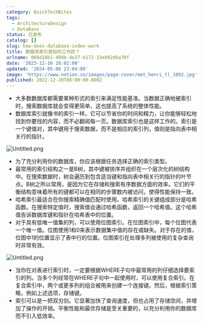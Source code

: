 ```yaml
---
category: QuickTechBites
tags:
  - ArchitectureDesign
  - DataBase
status: 已发布
catalog: []
slug: how-does-database-index-work
title: 数据库索引是如何工作的？
urlname: 068d18b1-489b-4e37-b172-33e892d6a70f
date: '2023-12-10 20:02:00'
updated: '2024-05-08 23:04:00'
image: 'https://www.notion.so/images/page-cover/met_henri_tl_1892.jpg'
published: 2022-12-10T08:00:00.000Z
---
```

- 大多数数据库都需要某种形式的索引来满足性能基准。当数据正确地被索引时，搜索数据库就会变得更简单，这也提高了系统的整体性能。
- 数据库索引就像书的索引一样。它可以节省你的时间和精力，让你能够轻松地找到你要找的内容，而不必翻阅每一页。数据库索引也是这样工作的。索引是一个键值对，其中键用于搜索数据，而不是相应的索引列，值则是指向表中相关行的指针。

![Untitled.png](https://prod-files-secure.s3.us-west-2.amazonaws.com/5d24fe63-e567-4804-86f9-9fdc62e13082/3e87f042-644d-48ab-9a58-227f3d930d71/Untitled.png?X-Amz-Algorithm=AWS4-HMAC-SHA256&X-Amz-Content-Sha256=UNSIGNED-PAYLOAD&X-Amz-Credential=ASIAZI2LB4662Q72YVG7%2F20250312%2Fus-west-2%2Fs3%2Faws4_request&X-Amz-Date=20250312T213453Z&X-Amz-Expires=3600&X-Amz-Security-Token=IQoJb3JpZ2luX2VjEH0aCXVzLXdlc3QtMiJHMEUCIQDhtO3uujjWyJwOXuEJp%2BS26aplCF5fklJ4mQCpcmKMEwIgTUthDRCweeAEqGqHOlReQTGe%2BfwjvUxgqAJImO5Qpn4qiAQIxv%2F%2F%2F%2F%2F%2F%2F%2F%2F%2FARAAGgw2Mzc0MjMxODM4MDUiDDvWLI2MyV%2FgDqHOLSrcA8gl1sT2DAr%2FNFthpqyDQc8dXW79GPflQfqtsU6g65zJHnrUZmERRLE3ePNUoc8IBzXFCjfhjNxaSIaMCBu2EZbnUSJ0HPlSW23ljWxVRIJc7SUQX5ysWFn6OnhymUQWwvWTXEqra%2F7pxAa4%2BU5ilx047p%2FhenbsXYdD2zVHUpsCu%2FTFpanFeGWybZ7B%2FNMCK34JahAju9ueIgmrL2S7uoPkATehhR%2FgDT0hk14ESUiCtMGc4tFpuCOUtoMdiDwT7G9s3swkx3G6Pc74tiLddOQSTvim%2B0Cja5E0HVk7pNRW%2F5vv7vkRfwPbc7T28C65l7c365cdz35nTlP9T4xGSN89vjVDL910axFk531Eb%2BcwRwAQWagECfY%2Be7JhOIHEaDtwf7jbpOLvB%2BOsLct%2BW5w6gqRKErPNzMRcZUjcnYlAAnt9WBxqwhDPR3kjDmfz9HyH5VTqMRHHj%2Fge1G8fn%2Fq1%2ByvNr%2Fxi2anw43fgtTAz4iyvj42nkapx%2BaBbqsxzuqaswtVEHLHt2UlzWo9oN6F8Eh7ehpNQLXm5XnTVMi%2F0YQ9PfKscuIYmoSGnr0wOZanylS7U%2FSjXC%2Fo7wvfhr4%2BCnB%2FO1r8i1m5yWLsD9Tl%2B%2F13rvWaLlU1Vdk2tMPHix74GOqUBciAu7Mo214Zc98h7xchqedDnkWMO%2Bi2cA05oyoUYRd%2FQ3RuoHj1IxjuVknad4MFb2PMasD97%2FJqV1SErX17vyLQX611VCw8ve2LZub3Wxk0fnXC7h%2B7rWhRv%2BM4qMsjda1BGBGDz4VaVOFZIsU%2BMwN4jH1qlYFzajtyy8iM5mHJwIlig9Nymmf7g6xhz%2BFes%2F8Y0Lc3ZAgT%2F%2BRH3WezVfMLbiEmz&X-Amz-Signature=6fd8c63f7079cbdac890492977e2b0f1363f9d7cb4485bed472d9c6432bed17d&X-Amz-SignedHeaders=host&x-id=GetObject)

- 为了充分利用你的数据库，你应该根据任务选择正确的索引类型。
- 最常用的索引结构之一是B树，其中键被排序并组织在一个层次化的树结构中。在搜索数据时，树会遍历到包含适当键和指向表中相关行的指针的叶节点。B树之所以常用，是因为它在存储和搜索有序数据方面的效率。它们的平衡结构意味着所有的键都可以在相同的步骤数内被访问，使得性能保持一致。
- 哈希索引最适合在你搜索精确值匹配时使用。哈希索引的关键组成部分是哈希函数。在搜索特定值时，搜索值会通过哈希函数，返回一个哈希值。这个哈希值告诉数据库键和指针在哈希表中的位置。
- 对于具有低唯一值集的列，可以使用位图索引。在位图索引中，每个位图代表一个唯一值。位图使用1和0来表示数据集中值的存在或缺失。对于存在的值，位图中1的位置显示了表中行的位置。位图索引在处理多列被使用的复杂查询时非常有效。

![Untitled.png](https://prod-files-secure.s3.us-west-2.amazonaws.com/5d24fe63-e567-4804-86f9-9fdc62e13082/25e88b4a-737d-484e-85cc-b7fe2444aa3c/Untitled.png?X-Amz-Algorithm=AWS4-HMAC-SHA256&X-Amz-Content-Sha256=UNSIGNED-PAYLOAD&X-Amz-Credential=ASIAZI2LB4662Q72YVG7%2F20250312%2Fus-west-2%2Fs3%2Faws4_request&X-Amz-Date=20250312T213453Z&X-Amz-Expires=3600&X-Amz-Security-Token=IQoJb3JpZ2luX2VjEH0aCXVzLXdlc3QtMiJHMEUCIQDhtO3uujjWyJwOXuEJp%2BS26aplCF5fklJ4mQCpcmKMEwIgTUthDRCweeAEqGqHOlReQTGe%2BfwjvUxgqAJImO5Qpn4qiAQIxv%2F%2F%2F%2F%2F%2F%2F%2F%2F%2FARAAGgw2Mzc0MjMxODM4MDUiDDvWLI2MyV%2FgDqHOLSrcA8gl1sT2DAr%2FNFthpqyDQc8dXW79GPflQfqtsU6g65zJHnrUZmERRLE3ePNUoc8IBzXFCjfhjNxaSIaMCBu2EZbnUSJ0HPlSW23ljWxVRIJc7SUQX5ysWFn6OnhymUQWwvWTXEqra%2F7pxAa4%2BU5ilx047p%2FhenbsXYdD2zVHUpsCu%2FTFpanFeGWybZ7B%2FNMCK34JahAju9ueIgmrL2S7uoPkATehhR%2FgDT0hk14ESUiCtMGc4tFpuCOUtoMdiDwT7G9s3swkx3G6Pc74tiLddOQSTvim%2B0Cja5E0HVk7pNRW%2F5vv7vkRfwPbc7T28C65l7c365cdz35nTlP9T4xGSN89vjVDL910axFk531Eb%2BcwRwAQWagECfY%2Be7JhOIHEaDtwf7jbpOLvB%2BOsLct%2BW5w6gqRKErPNzMRcZUjcnYlAAnt9WBxqwhDPR3kjDmfz9HyH5VTqMRHHj%2Fge1G8fn%2Fq1%2ByvNr%2Fxi2anw43fgtTAz4iyvj42nkapx%2BaBbqsxzuqaswtVEHLHt2UlzWo9oN6F8Eh7ehpNQLXm5XnTVMi%2F0YQ9PfKscuIYmoSGnr0wOZanylS7U%2FSjXC%2Fo7wvfhr4%2BCnB%2FO1r8i1m5yWLsD9Tl%2B%2F13rvWaLlU1Vdk2tMPHix74GOqUBciAu7Mo214Zc98h7xchqedDnkWMO%2Bi2cA05oyoUYRd%2FQ3RuoHj1IxjuVknad4MFb2PMasD97%2FJqV1SErX17vyLQX611VCw8ve2LZub3Wxk0fnXC7h%2B7rWhRv%2BM4qMsjda1BGBGDz4VaVOFZIsU%2BMwN4jH1qlYFzajtyy8iM5mHJwIlig9Nymmf7g6xhz%2BFes%2F8Y0Lc3ZAgT%2F%2BRH3WezVfMLbiEmz&X-Amz-Signature=c33a86d846d3173f500e0debfb8d2977fa45fe7db7c9bf16ad93896c36dba91e&X-Amz-SignedHeaders=host&x-id=GetObject)

- 当你在对表进行索引时，一定要根据WHERE子句中最常用的列仔细选择要索引的列。当多个列经常在WHERE子句中一起使用时，可以使用复合索引。在复合索引中，两个或更多列的组合被用来创建一个连接键。然后，根据索引策略，例如上述选项，存储键。
- 索引可以是一把双刃剑。它显著加快了查询速度，但也占用了存储空间，并增加了操作的开销。平衡性能和最优存储是至关重要的，以充分利用你的数据库而不引入低效率。
